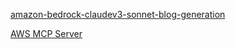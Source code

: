 [amazon-bedrock-claudev3-sonnet-blog-generation](https://github.com/aws-samples/amazon-bedrock-claudev3-sonnet-blog-generation)

[AWS MCP Server](https://github.com/awslabs/mcp/tree/main/src)